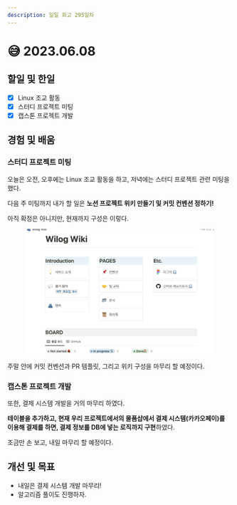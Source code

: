 ```yaml
---
description: 일일 회고 295일차
---
```


# 😅 2023.06.08

## 할일 및 한일&#x20;

* [x] Linux 조교 활동&#x20;
* [x] 스터디 프로젝트 미팅&#x20;
* [x] 캡스톤 프로젝트 개발&#x20;

## 경험 및 배움&#x20;

### 스터디 프로젝트 미팅&#x20;

오늘은 오전, 오후에는 Linux 조교 활동을 하고, 저녁에는 스터디 프로젝트 관련 미팅을 했다.

다음 주 미팅까지 내가 할 일은 **노션 프로젝트 위키 만들기 및 커밋 컨벤션 정하기!**

아직 확정은 아니지만, 현재까지 구성은 이렇다.

<figure><img src="../.gitbook/assets/image (1) (1) (1) (1).png" alt=""><figcaption></figcaption></figure>

주말 안에 커밋 컨벤션과 PR 템플릿, 그리고 위키 구성을 마무리 할 예정이다.

### 캡스톤 프로젝트 개발&#x20;

또한, 결제 시스템 개발을 거의 마무리 하였다.

**테이블을 추가하고, 현재 우리 프로젝트에서의 물품샵에서 결제 시스템(카카오페이)를 이용해 결제를 하면, 결제 정보를 DB에 넣는 로직까지 구현**하였다.

조금만 손 보고, 내일 마무리 할 예정이다.

## 개선 및 목표&#x20;

* 내일은 결제 시스템 개발 마무리!&#x20;
* 알고리즘 풀이도 진행하자.&#x20;

